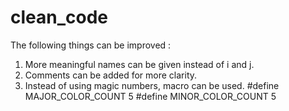 # clean_code
The following things can be improved :
1) More meaningful names can be given instead of i and j.
2) Comments can be added for more clarity.
3) Instead of using magic numbers, macro can be used.
#define MAJOR_COLOR_COUNT 5
#define MINOR_COLOR_COUNT 5